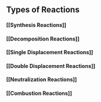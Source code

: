 ## Types of Reactions
#### [[Synthesis Reactions]]
#### [[Decomposition Reactions]]
#### [[Single Displacement Reactions]]
#### [[Double Displacement Reactions]]
#### [[Neutralization Reactions]]
#### [[Combustion Reactions]]
